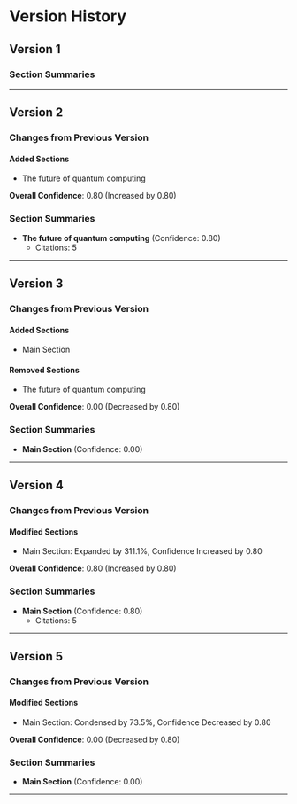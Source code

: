 # Version History

## Version 1

### Section Summaries


---

## Version 2

### Changes from Previous Version

#### Added Sections

- The future of quantum computing

**Overall Confidence**: 0.80 (Increased by 0.80)

### Section Summaries

- **The future of quantum computing** (Confidence: 0.80)
  - Citations: 5

---

## Version 3

### Changes from Previous Version

#### Added Sections

- Main Section

#### Removed Sections

- The future of quantum computing

**Overall Confidence**: 0.00 (Decreased by 0.80)

### Section Summaries

- **Main Section** (Confidence: 0.00)

---

## Version 4

### Changes from Previous Version

#### Modified Sections

- Main Section: Expanded by 311.1%, Confidence Increased by 0.80

**Overall Confidence**: 0.80 (Increased by 0.80)

### Section Summaries

- **Main Section** (Confidence: 0.80)
  - Citations: 5

---

## Version 5

### Changes from Previous Version

#### Modified Sections

- Main Section: Condensed by 73.5%, Confidence Decreased by 0.80

**Overall Confidence**: 0.00 (Decreased by 0.80)

### Section Summaries

- **Main Section** (Confidence: 0.00)

---

